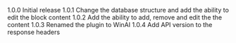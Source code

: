 1.0.0 Initial release
1.0.1 Change the database structure and add the ability to edit the block content
1.0.2 Add the ability to add, remove and edit the the content
1.0.3 Renamed the plugin to WinAI
1.0.4 Add API version to the response headers